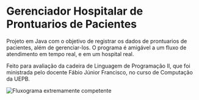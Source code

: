 # Gerenciador Hospitalar de Prontuarios de Pacientes

Projeto em Java com o objetivo de registrar os dados de prontuarios de pacientes, além de gerenciar-los.
O programa é amigável a um fluxo de atendimento em tempo real, e em um hospital real.

Feito para avaliação da cadeira de Linguagem de Programação II, que foi ministrada pelo docente Fábio Júnior Francisco, no curso de Computação da UEPB.

![Fluxograma extremamente competente](https://user-images.githubusercontent.com/58227057/140577056-7dadd2c8-6de1-494d-b2af-e892c007b37f.png)
